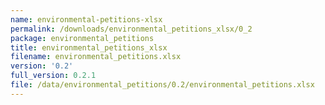 ```yaml
---
name: environmental-petitions-xlsx
permalink: /downloads/environmental_petitions_xlsx/0_2
package: environmental_petitions
title: environmental_petitions_xlsx
filename: environmental_petitions.xlsx
version: '0.2'
full_version: 0.2.1
file: /data/environmental_petitions/0.2/environmental_petitions.xlsx
---
```

